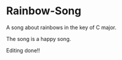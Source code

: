 # Rainbow-Song

A song about rainbows in the key of C major.

The song is a happy song.

Editing done!!
